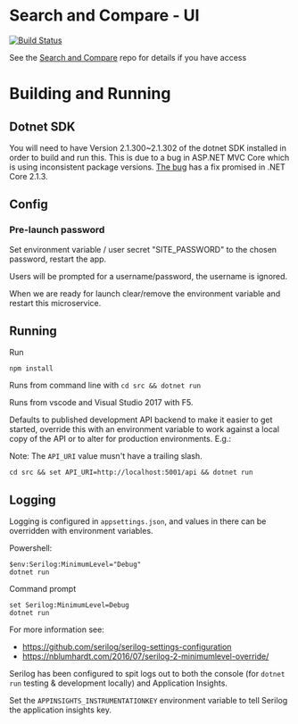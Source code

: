 # Search and Compare - UI 

[![Build Status](https://travis-ci.com/DFE-Digital/search-and-compare-ui.svg?token=3fqqELBNRC5ecwar1xHq&branch=master)](https://travis-ci.com/DFE-Digital/search-and-compare-ui)

See the [Search and Compare](https://github.com/DFE-Digital/search-and-compare) repo for details if you have access

# Building and Running

## Dotnet SDK
You will need to have Version 2.1.300~2.1.302 of the dotnet SDK installed in order to build and run this. This is due to a bug in ASP.NET MVC Core which is using inconsistent package versions. [The bug](https://github.com/aspnet/Mvc/issues/7969) has a fix promised in .NET Core 2.1.3.  

## Config

### Pre-launch password

Set environment variable / user secret "SITE_PASSWORD" to the chosen password,
restart the app.

Users will be prompted for a username/password, the username is ignored.

When we are ready for launch clear/remove the environment variable and restart
this microservice.

## Running
Run

    npm install

Runs from command line with `cd src && dotnet run`

Runs from vscode and Visual Studio 2017 with F5.

Defaults to published development API backend to make it easier to get started, override this with an environment variable to work against a local copy of the API or to alter for production environments. E.g.:

Note: The `API_URI` value musn't have a trailing slash.

    cd src && set API_URI=http://localhost:5001/api && dotnet run

## Logging

Logging is configured in `appsettings.json`, and values in there can be overridden with environment variables.

Powershell:

    $env:Serilog:MinimumLevel="Debug"
    dotnet run

Command prompt

    set Serilog:MinimumLevel=Debug
    dotnet run

For more information see:

* https://github.com/serilog/serilog-settings-configuration
* https://nblumhardt.com/2016/07/serilog-2-minimumlevel-override/

Serilog has been configured to spit logs out to both the console
(for `dotnet run` testing & development locally) and Application Insights.

Set the `APPINSIGHTS_INSTRUMENTATIONKEY` environment variable to tell Serilog the application insights key.
